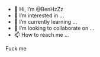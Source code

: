 - 👋 Hi, I’m @BenHzZz
- 👀 I’m interested in ...
- 🌱 I’m currently learning ...
- 💞️ I’m looking to collaborate on ...
- 📫 How to reach me ...

<!---
BenHzZz/BenHzZz is a ✨ special ✨ repository because its `README.md` (this file) appears on your GitHub profile.
You can click the Preview link to take a look at your changes.
--->Fuck me

